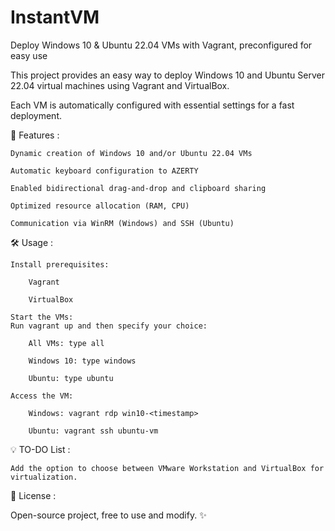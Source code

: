 # InstantVM
Deploy Windows 10 &amp; Ubuntu 22.04 VMs with Vagrant, preconfigured for easy use

This project provides an easy way to deploy Windows 10 and Ubuntu Server 22.04 virtual machines using Vagrant and VirtualBox.

Each VM is automatically configured with essential settings for a fast deployment.

🌟 Features : 

    Dynamic creation of Windows 10 and/or Ubuntu 22.04 VMs

    Automatic keyboard configuration to AZERTY

    Enabled bidirectional drag-and-drop and clipboard sharing

    Optimized resource allocation (RAM, CPU)

    Communication via WinRM (Windows) and SSH (Ubuntu)

🛠️ Usage : 

    Install prerequisites:

        Vagrant

        VirtualBox

    Start the VMs:
    Run vagrant up and then specify your choice:

        All VMs: type all

        Windows 10: type windows

        Ubuntu: type ubuntu

    Access the VM:

        Windows: vagrant rdp win10-<timestamp>

        Ubuntu: vagrant ssh ubuntu-vm

💡 TO-DO List :  

    Add the option to choose between VMware Workstation and VirtualBox for virtualization.

📄 License : 

Open-source project, free to use and modify. ✨
